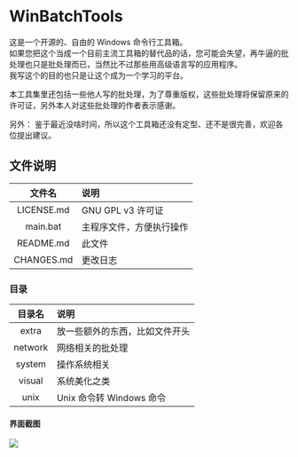 # WinBatchTools

这是一个开源的、自由的 Windows 命令行工具箱。  
如果您把这个当成一个目前主流工具箱的替代品的话，您可能会失望，再牛逼的批处理也只是批处理而已，当然比不过那些用高级语言写的应用程序。  
我写这个的目的也只是让这个成为一个学习的平台。

本工具集里还包括一些他人写的批处理，为了尊重版权，这些批处理将保留原来的许可证，另外本人对这些批处理的作者表示感谢。

另外：
鉴于最近没啥时间，所以这个工具箱还没有定型、还不是很完善，欢迎各位提出建议。

## 文件说明
|文件名|说明|
|:---:|:---|
|LICENSE.md|GNU GPL v3 许可证|  
|main.bat|主程序文件，方便执行操作|
|README.md|此文件|
|CHANGES.md|更改日志|

### 目录
|目录名|说明|
|:---:|:---|
|extra|放一些额外的东西，比如文件开头|
|network|网络相关的批处理|
|system|操作系统相关|
|visual|系统美化之类|
|unix|Unix 命令转 Windows 命令|

#### 界面截图
![](https://user-images.githubusercontent.com/17170467/29459497-77ccc44c-8456-11e7-8137-d5f826e20435.png)
